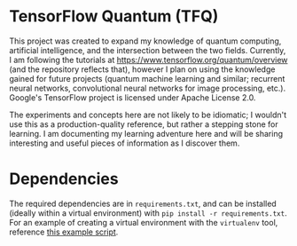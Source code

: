 # TensorFlow Quantum (TFQ)
This project was created to expand my knowledge of quantum computing, artificial intelligence, and the intersection between the two fields. Currently, I am following the tutorials at https://www.tensorflow.org/quantum/overview (and the repository reflects that), however I plan on using the knowledge gained for future projects (quantum machine learning and similar; recurrent neural networks, convolutional neural networks for image processing, etc.). Google's TensorFlow project is licensed under Apache License 2.0.

The experiments and concepts here are not likely to be idiomatic; I wouldn't use this as a production-quality reference, but rather a stepping stone for learning. I am documenting my learning adventure here and will be sharing interesting and useful pieces of information as I discover them.

# Dependencies
The required dependencies are in `requirements.txt`, and can be installed (ideally within a virtual environment) with `pip install -r requirements.txt`. For an example of creating a virtual environment with the `virtualenv` tool, reference <a href="https://gist.github.com/coopbri/6b8db94c6c3adb5b902362cd803184cc">this example script</a>.
